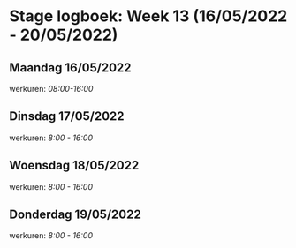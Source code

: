 # Stage logboek: Week 13 (16/05/2022 - 20/05/2022)

## Maandag 16/05/2022

werkuren: _08:00-16:00_

## Dinsdag 17/05/2022

werkuren: _8:00 - 16:00_

## Woensdag 18/05/2022

werkuren: _8:00 - 16:00_

## Donderdag 19/05/2022

werkuren: _8:00 - 16:00_
